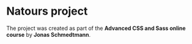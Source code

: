 # Natours project

The project was created as part of the **Advanced CSS and Sass online course** by **Jonas Schmedtmann**.
